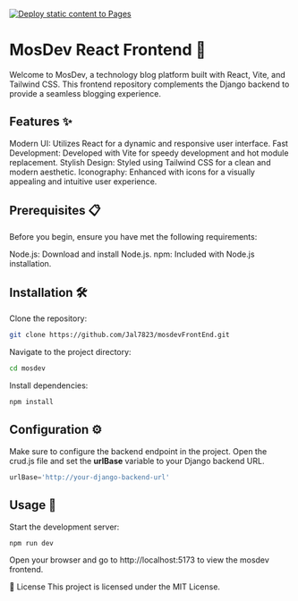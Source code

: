 [![Deploy static content to Pages](https://github.com/Jal7823/mosDevFrontEnd/actions/workflows/jekyll-gh-pages.yml/badge.svg)](https://github.com/Jal7823/mosDevFrontEnd/actions/workflows/jekyll-gh-pages.yml)

# MosDev React Frontend 🚀

Welcome to MosDev, a technology blog platform built with React, Vite, and Tailwind CSS. This frontend repository complements the Django backend to provide a seamless blogging experience.

## Features ✨

Modern UI: Utilizes React for a dynamic and responsive user interface.
Fast Development: Developed with Vite for speedy development and hot module replacement.
Stylish Design: Styled using Tailwind CSS for a clean and modern aesthetic.
Iconography: Enhanced with icons for a visually appealing and intuitive user experience.

## Prerequisites 📋
Before you begin, ensure you have met the following requirements:

Node.js: Download and install Node.js.
npm: Included with Node.js installation.

 ## Installation 🛠️

Clone the repository:

```bash
git clone https://github.com/Jal7823/mosdevFrontEnd.git
```

Navigate to the project directory:

```bash
cd mosdev
```
Install dependencies:

```bash
npm install
```

## Configuration ⚙️

Make sure to configure the backend endpoint in the project. Open the crud.js file and set the __urlBase__ variable to your Django backend URL.

```js
urlBase='http://your-django-backend-url'
```

## Usage 🚀
Start the development server:

```bash
npm run dev
```
Open your browser and go to http://localhost:5173 to view the mosdev frontend.

📄 License
This project is licensed under the MIT License.